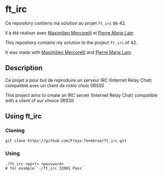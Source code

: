 # ft_irc

Ce repository contiens ma solution au projet `ft_irc` de 42.

Il à été réaliser avec [Maximilien Mercorelli](https://github.com/mmercore) et [Pierre Marie Lam](https://github.com/Askeladd42)

This repository contains my solution to the project `ft_irc` of 42.

It was made with [Maximilien Mercorelli](https://github.com/mmercore) and [Pierre Marie Lam](https://github.com/Askeladd42)

## Description 

Ce projet a pour but de reproduire un serveur IRC (Internet Relay Chat) compatible avec un client de notre choix (IRSSI)

This project aims to create an IRC server (Internet Relay Chat) compatible with a client of our choice (IRSSI)

## Using ft_irc

### Cloning

```shell
git clone https://github.com/Freya-Tenebrae/ft_irc.git
```

### Using

```
./ft_irc <port> <password>
# for example `./ft_irc 32001 Pass`
```
